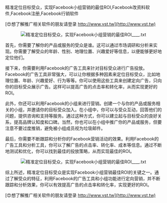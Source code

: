 精准定位目标受众，实现Facebook小组营销的最佳ROI,Facebook改资料软件,Facebook注册,Facebook行销软件

[😍想了解推广相关软件的朋友请登录 http://www.vst.tw](http://www.vst.tw)

 <center><img src="https://vst.tw/MP4/tuiguang/png/2.png" alt="精准定位目标受众，实现Facebook小组营销的最佳ROI____.txt"></center>

首先，你需要了解你的产品或服务的受众是谁。这可以通过市场调研和分析来实现。你需要了解受众的年龄、性别、地理位置、兴趣爱好等信息，以便能够更好地定位他们。

接下来，你需要利用Facebook的广告工具来针对目标受众进行广告投放。Facebook的广告工具非常强大，可以让你根据多种因素来定位目标受众，比如地理位置、年龄、兴趣爱好、行为等等。你可以使用这些工具来创建定向广告，只向你的目标受众展示广告。这样可以提高广告的点击率和转化率，从而实现更好的ROI。

此外，你还可以利用Facebook的小组来进行营销。创建一个与你的产品或服务相关的小组，并邀请你的目标受众加入。在小组中，你可以与受众互动，回答他们的问题，提供咨询和支持等服务。通过这种方式，你可以建立起与目标受众的良好关系，提高品牌认知度和口碑。当然，你也可以在小组中推广你的产品或服务，但要注意不要过度推销，避免被小组成员视为垃圾邮件。

最后，你需要不断跟踪和分析你的Facebook营销活动的效果。利用Facebook的广告工具和分析工具，你可以了解广告的点击率、转化率、成本等信息。通过不断地测试和优化，你可以找到最佳的投放策略，从而实现最佳的ROI。

 <center><img src="https://vst.tw/MP4/tuiguang/png/2.png" alt="精准定位目标受众，实现Facebook小组营销的最佳ROI____.txt"></center>

综上所述，精准定位目标受众是实现Facebook小组营销最佳ROI的关键之一。通过了解受众的特征，利用Facebook的广告工具和小组功能进行定向营销，并不断跟踪和分析效果，你可以有效提高广告的点击率和转化率，实现更好的ROI。

[😍想了解推广相关软件的朋友请登录 http://www.vst.tw](http://www.vst.tw)



